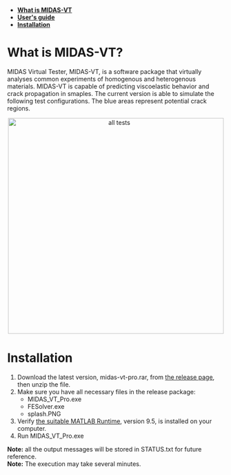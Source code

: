 
* [**What is MIDAS-VT**](https://github.com/K1-ZR/midas-vt-pro/blob/master/README.md#what-is-midas-vt) 
* [**User's guide**](https://github.com/K1-ZR/midas-vt-pro/blob/master/MIDAS-VT-User'sGuide.pdf) 
* [**Installation**](https://github.com/K1-ZR/midas-vt-pro/blob/master/README.md#installation)  

# What is MIDAS-VT?
MIDAS Virtual Tester, MIDAS-VT, is a software package that virtually analyses common experiments of homogenous and heterogenous materials. MIDAS-VT is capable of predicting viscoelastic behavior and crack propagation in smaples.
The current version is able to simulate the following test configurations. 
The blue areas represent potential crack regions.
<p align="center">
  <img src="https://github.com/K1-ZR/midas-vt-pre/blob/master/Gallery/AT.png" width="500" title="all tests">
</p>  

# Installation
1. Download the latest version, midas-vt-pro.rar, from [the release page](https://github.com/K1-ZR/midas-vt-pro/releases), then unzip the file.  
2. Make sure you have all necessary files in the release package:   
    * MIDAS_VT_Pro.exe
    * FESolver.exe
    * splash.PNG  
3. Verify [the suitable MATLAB Runtime](https://www.mathworks.com/products/compiler/matlab-runtime.html?s_cid=BB&nocookie=true), version 9.5, is installed on your computer.  
4. Run MIDAS_VT_Pro.exe   

**Note:** all the output messages will be stored in STATUS.txt for future reference.  
**Note:** The execution may take several minutes.  
